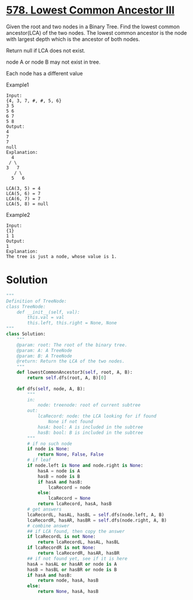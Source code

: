 # [578. Lowest Common Ancestor III](https://www.lintcode.com/problem/lowest-common-ancestor-iii/description)

Given the root and two nodes in a Binary Tree. Find the lowest common ancestor(LCA) of the two nodes.
The lowest common ancestor is the node with largest depth which is the ancestor of both nodes.

Return null if LCA does not exist.

node A or node B may not exist in tree.

Each node has a different value

Example1
```
Input: 
{4, 3, 7, #, #, 5, 6}
3 5
5 6
6 7 
5 8
Output: 
4
7
7
null
Explanation:
  4
 / \
3   7
   / \
  5   6

LCA(3, 5) = 4
LCA(5, 6) = 7
LCA(6, 7) = 7
LCA(5, 8) = null
```
Example2
```
Input:
{1}
1 1
Output: 
1
Explanation:
The tree is just a node, whose value is 1.
```
# Solution
```python
"""
Definition of TreeNode:
class TreeNode:
    def __init__(self, val):
        this.val = val
        this.left, this.right = None, None
"""
class Solution:
    """
    @param: root: The root of the binary tree.
    @param: A: A TreeNode
    @param: B: A TreeNode
    @return: Return the LCA of the two nodes.
    """
    def lowestCommonAncestor3(self, root, A, B):
        return self.dfs(root, A, B)[0]
        
    def dfs(self, node, A, B):
        """
        in:
            node: treenode: root of current subtree
        out:
            lcaRecord: node: the LCA looking for if found
                None if not found
            hasA: bool: A is included in the subtree
            hasB: bool: B is included in the subtree
        """
        # if no such node
        if node is None:
            return None, False, False
        # if leaf
        if node.left is None and node.right is None:
            hasA = node is A
            hasB = node is B
            if hasA and hasB:
                lcaRecord = node
            else:
                lcaRecord = None
            return lcaRecord, hasA, hasB
        # get answers
        lcaRecordL, hasAL, hasBL = self.dfs(node.left, A, B)
        lcaRecordR, hasAR, hasBR = self.dfs(node.right, A, B)
        # combine answer
        ## if LCA found, then copy the answer
        if lcaRecordL is not None:
            return lcaRecordL, hasAL, hasBL
        if lcaRecordR is not None:
            return lcaRecordR, hasAR, hasBR
        ## if not found yet, see if it is here
        hasA = hasAL or hasAR or node is A
        hasB = hasBL or hasBR or node is B
        if hasA and hasB:
            return node, hasA, hasB
        else:
            return None, hasA, hasB
```